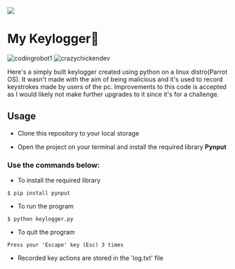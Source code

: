 <p align="left"> <img src="https://github.com/Codingrobot1/My-Keylogger/blob/master/image/keylogger.png"></p>

# My Keylogger:closed_lock_with_key:

<p align="left"> <img src="https://img.shields.io/github/license/Codingrobot1/My-Keylogger-Project" alt="codingrobot1" /> 
<img src="https://img.shields.io/pypi/pyversions/pynput" alt="crazychickendev" /></p>

Here's a simply built keylogger created using python on a linux distro(Parrot OS). It wasn't made with the aim of being malicious and it's used to record keystrokes made by users of the pc. Improvements to this code is accepted as I would likely not make further upgrades to it since it's for a challenge.

## Usage
- Clone this repository to your local storage

- Open the project on your terminal and install the required library **Pynput**

### Use the commands below:
- To install the required library

```$ pip install pynput```

- To run the program

```$ python keylogger.py```

- To quit the program
```
Press your 'Escape' key (Esc) 3 times
```

- Recorded key actions are stored in the 'log.txt' file 